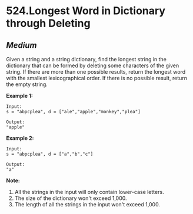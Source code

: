 524.Longest Word in Dictionary through Deleting
===============================================

*Medium*
--------

Given a string and a string dictionary, find the longest string in the dictionary that can be formed by deleting some characters of the given string. If there are more than one possible results, return the longest word with the smallest lexicographical order. If there is no possible result, return the empty string.

**Example 1:**

    Input:
    s = "abpcplea", d = ["ale","apple","monkey","plea"]

    Output: 
    "apple"

**Example 2:**

    Input:
    s = "abpcplea", d = ["a","b","c"]

    Output: 
    "a"

**Note:**

1. All the strings in the input will only contain lower-case letters.
2. The size of the dictionary won't exceed 1,000.
3. The length of all the strings in the input won't exceed 1,000.
